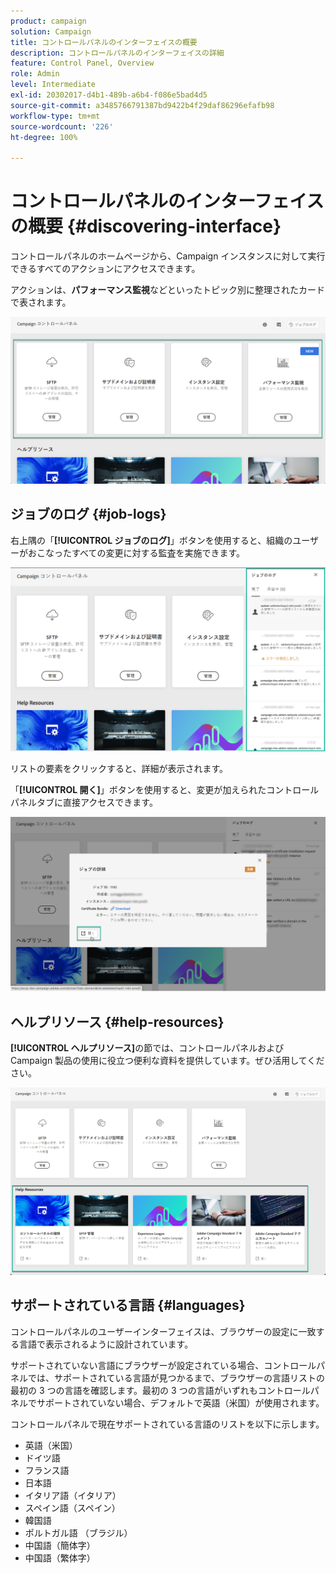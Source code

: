 ```yaml
---
product: campaign
solution: Campaign
title: コントロールパネルのインターフェイスの概要
description: コントロールパネルのインターフェイスの詳細
feature: Control Panel, Overview
role: Admin
level: Intermediate
exl-id: 20302017-d4b1-489b-a6b4-f086e5bad4d5
source-git-commit: a3485766791387bd9422b4f29daf86296efafb98
workflow-type: tm+mt
source-wordcount: '226'
ht-degree: 100%

---
```


# コントロールパネルのインターフェイスの概要 {#discovering-interface}

コントロールパネルのホームページから、Campaign インスタンスに対して実行できるすべてのアクションにアクセスできます。

アクションは、**パフォーマンス監視**&#x200B;などといったトピック別に整理されたカードで表されます。

<!--With upcoming Campaign releases, more topics and cards will be made available.-->

![](assets/control_panel_interface.png)

## ジョブのログ {#job-logs}

右上隅の「**[!UICONTROL ジョブのログ]**」ボタンを使用すると、組織のユーザーがおこなったすべての変更に対する監査を実施できます。

![](assets/control_panel_interface2.png)

リストの要素をクリックすると、詳細が表示されます。

「**[!UICONTROL 開く]**」ボタンを使用すると、変更が加えられたコントロールパネルタブに直接アクセスできます。

![](assets/control_panel_logdetails.png)

## ヘルプリソース {#help-resources}

**[!UICONTROL ヘルプリソース]**&#x200B;の節では、コントロールパネルおよび Campaign 製品の使用に役立つ便利な資料を提供しています。ぜひ活用してください。

![](assets/helpresources.png)

## サポートされている言語 {#languages}

コントロールパネルのユーザーインターフェイスは、ブラウザーの設定に一致する言語で表示されるように設計されています。

サポートされていない言語にブラウザーが設定されている場合、コントロールパネルでは、サポートされている言語が見つかるまで、ブラウザーの言語リストの最初の 3 つの言語を確認します。最初の 3 つの言語がいずれもコントロールパネルでサポートされていない場合、デフォルトで英語（米国）が使用されます。

コントロールパネルで現在サポートされている言語のリストを以下に示します。

* 英語（米国）
* ドイツ語
* フランス語
* 日本語
* イタリア語（イタリア）
* スペイン語（スペイン）
* 韓国語
* ポルトガル語 （ブラジル）
* 中国語（簡体字）
* 中国語（繁体字）
